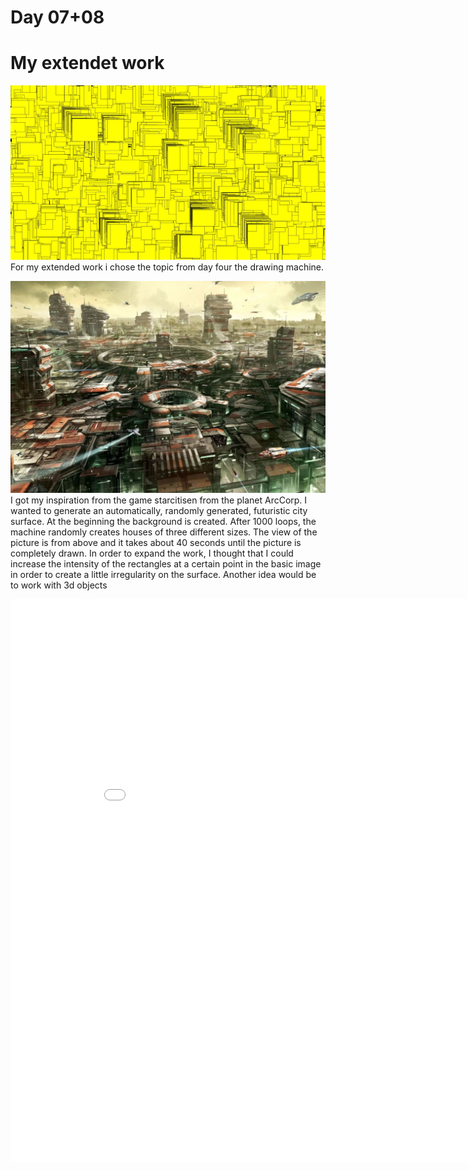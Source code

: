# Day 07+08

# My extendet work
![''](../../assets/images/day4/try16.JPG)
For my extended work i chose the topic from day four the drawing machine.

![''](../../assets/images/day4/town.JPG)
I got my inspiration from the game starcitisen from the planet ArcCorp. I wanted to generate an automatically, randomly generated, futuristic city surface. At the beginning the background is created. After 1000 loops, the machine randomly creates houses of three different sizes. The view of the picture is from above and it takes about 40 seconds until the picture is completely drawn.
In order to expand the work, I thought that I could increase the intensity of the rectangles at a certain point in the basic image in order to create a little irregularity on the surface. 
Another idea would be to work with 3d objects
<iframe width="900" height="900" src="../../p5js/My extended work/index.html" title="YouTube video player" frameborder="0" allow="accelerometer; autoplay; clipboard-write; encrypted-media; gyroscope; picture-in-picture" allowfullscreen></iframe>




